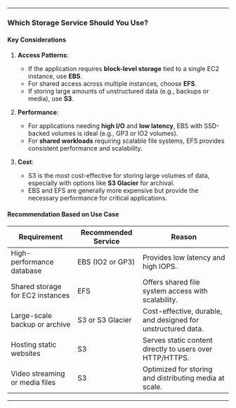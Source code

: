 ___
### **Which Storage Service Should You Use?**

#### **Key Considerations**

1. **Access Patterns**:
    
    - If the application requires **block-level storage** tied to a single EC2 instance, use **EBS**.
    - For shared access across multiple instances, choose **EFS**.
    - If storing large amounts of unstructured data (e.g., backups or media), use **S3**.
2. **Performance**:
    
    - For applications needing **high I/O** and **low latency**, EBS with SSD-backed volumes is ideal (e.g., GP3 or IO2 volumes).
    - For **shared workloads** requiring scalable file systems, EFS provides consistent performance and scalability.
3. **Cost**:
    
    - S3 is the most cost-effective for storing large volumes of data, especially with options like **S3 Glacier** for archival.
    - EBS and EFS are generally more expensive but provide the necessary performance for critical applications.

#### **Recommendation Based on Use Case**

|**Requirement**|**Recommended Service**|**Reason**|
|---|---|---|
|High-performance database|EBS (IO2 or GP3)|Provides low latency and high IOPS.|
|Shared storage for EC2 instances|EFS|Offers shared file system access with scalability.|
|Large-scale backup or archive|S3 or S3 Glacier|Cost-effective, durable, and designed for unstructured data.|
|Hosting static websites|S3|Serves static content directly to users over HTTP/HTTPS.|
|Video streaming or media files|S3|Optimized for storing and distributing media at scale.|

---
